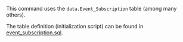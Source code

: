 This command uses the `data.Event_Subscription` table (among many others).

The table definition (initialization script) can be found in [event_subscription.sql](../../commands/subscribe/event_subscription.sql).